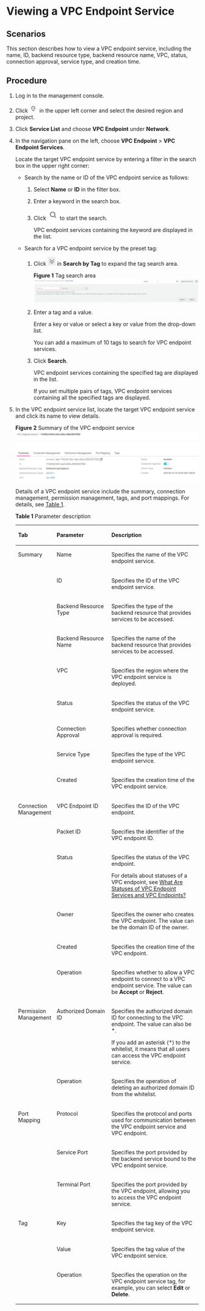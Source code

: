 # Viewing a VPC Endpoint Service<a name="vpcep_03_0102"></a>

## Scenarios<a name="section85216505244"></a>

This section describes how to view a VPC endpoint service, including the name, ID, backend resource type, backend resource name, VPC, status, connection approval, service type, and creation time.

## Procedure<a name="section15309424142016"></a>

1.  Log in to the management console.
2.  Click  ![](figures/icon-region.png)  in the upper left corner and select the desired region and project.

1.  Click  **Service List**  and choose  **VPC Endpoint**  under  **Network**.
2.  In the navigation pane on the left, choose  **VPC Endpoint**  \>  **VPC Endpoint Services**.

    Locate the target VPC endpoint service by entering a filter in the search box in the upper right corner:

    -   Search by the name or ID of the VPC endpoint service as follows:
        1.  Select  **Name**  or  **ID**  in the filter box.
        2.  Enter a keyword in the search box.
        3.  Click  ![](figures/icon-search.png)  to start the search.

            VPC endpoint services containing the keyword are displayed in the list.

    -   Search for a VPC endpoint service by the preset tag:
        1.  Click  ![](figures/icon-tag-search.png)  in  **Search by Tag**  to expand the tag search area.

            **Figure  1**  Tag search area<a name="fig17552221133112"></a>  
            ![](figures/tag-search-area.png "tag-search-area")

        2.  Enter a tag and a value.

            Enter a key or value or select a key or value from the drop-down list.

            You can add a maximum of 10 tags to search for VPC endpoint services.

        3.  Click  **Search**.

            VPC endpoint services containing the specified tag are displayed in the list.

            If you set multiple pairs of tags, VPC endpoint services containing all the specified tags are displayed.


3.  In the VPC endpoint service list, locate the target VPC endpoint service and click its name to view details.

    **Figure  2**  Summary of the VPC endpoint service<a name="fig148852011125319"></a>  
    ![](figures/summary-of-the-vpc-endpoint-service-8.jpg "summary-of-the-vpc-endpoint-service-8")

    Details of a VPC endpoint service include the summary, connection management, permission management, tags, and port mappings. For details, see  [Table 1](#table11373229195910).

    **Table  1**  Parameter description

    <a name="table11373229195910"></a>
    <table><thead align="left"><tr id="row123731829185916"><th class="cellrowborder" valign="top" width="21.09%" id="mcps1.2.4.1.1"><p id="p884314912598"><a name="p884314912598"></a><a name="p884314912598"></a><strong id="b3366113318010"><a name="b3366113318010"></a><a name="b3366113318010"></a>Tab</strong></p>
    </th>
    <th class="cellrowborder" valign="top" width="29.849999999999998%" id="mcps1.2.4.1.2"><p id="p7373142911592"><a name="p7373142911592"></a><a name="p7373142911592"></a><strong id="b1589733417"><a name="b1589733417"></a><a name="b1589733417"></a>Parameter</strong></p>
    </th>
    <th class="cellrowborder" valign="top" width="49.059999999999995%" id="mcps1.2.4.1.3"><p id="p1037310293590"><a name="p1037310293590"></a><a name="p1037310293590"></a><strong id="b158167361039"><a name="b158167361039"></a><a name="b158167361039"></a>Description</strong></p>
    </th>
    </tr>
    </thead>
    <tbody><tr id="row6601518175912"><td class="cellrowborder" rowspan="9" valign="top" width="21.09%" headers="mcps1.2.4.1.1 "><p id="p1039151214278"><a name="p1039151214278"></a><a name="p1039151214278"></a>Summary</p>
    </td>
    <td class="cellrowborder" valign="top" width="29.849999999999998%" headers="mcps1.2.4.1.2 "><p id="p136021118205912"><a name="p136021118205912"></a><a name="p136021118205912"></a>Name</p>
    </td>
    <td class="cellrowborder" valign="top" width="49.059999999999995%" headers="mcps1.2.4.1.3 "><p id="p66023186590"><a name="p66023186590"></a><a name="p66023186590"></a>Specifies the name of the VPC endpoint service.</p>
    </td>
    </tr>
    <tr id="row6602718105914"><td class="cellrowborder" valign="top" headers="mcps1.2.4.1.1 "><p id="p360218189596"><a name="p360218189596"></a><a name="p360218189596"></a>ID</p>
    </td>
    <td class="cellrowborder" valign="top" headers="mcps1.2.4.1.2 "><p id="p6602141819595"><a name="p6602141819595"></a><a name="p6602141819595"></a>Specifies the ID of the VPC endpoint service.</p>
    </td>
    </tr>
    <tr id="row1660320181596"><td class="cellrowborder" valign="top" headers="mcps1.2.4.1.1 "><p id="p760319185599"><a name="p760319185599"></a><a name="p760319185599"></a>Backend Resource Type</p>
    </td>
    <td class="cellrowborder" valign="top" headers="mcps1.2.4.1.2 "><p id="p156038185594"><a name="p156038185594"></a><a name="p156038185594"></a>Specifies the type of the backend resource that provides services to be accessed.</p>
    </td>
    </tr>
    <tr id="row1260311185593"><td class="cellrowborder" valign="top" headers="mcps1.2.4.1.1 "><p id="p1160321818599"><a name="p1160321818599"></a><a name="p1160321818599"></a>Backend Resource Name</p>
    </td>
    <td class="cellrowborder" valign="top" headers="mcps1.2.4.1.2 "><p id="p6603118195917"><a name="p6603118195917"></a><a name="p6603118195917"></a>Specifies the name of the backend resource that provides services to be accessed.</p>
    </td>
    </tr>
    <tr id="row1603161817598"><td class="cellrowborder" valign="top" headers="mcps1.2.4.1.1 "><p id="p17603618185915"><a name="p17603618185915"></a><a name="p17603618185915"></a>VPC</p>
    </td>
    <td class="cellrowborder" valign="top" headers="mcps1.2.4.1.2 "><p id="p6603118115914"><a name="p6603118115914"></a><a name="p6603118115914"></a>Specifies the region where the VPC endpoint service is deployed.</p>
    </td>
    </tr>
    <tr id="row9659329903"><td class="cellrowborder" valign="top" headers="mcps1.2.4.1.1 "><p id="p36595295020"><a name="p36595295020"></a><a name="p36595295020"></a>Status</p>
    </td>
    <td class="cellrowborder" valign="top" headers="mcps1.2.4.1.2 "><p id="p365918293014"><a name="p365918293014"></a><a name="p365918293014"></a>Specifies the status of the VPC endpoint service.</p>
    </td>
    </tr>
    <tr id="row1465962910011"><td class="cellrowborder" valign="top" headers="mcps1.2.4.1.1 "><p id="p1965912291309"><a name="p1965912291309"></a><a name="p1965912291309"></a>Connection Approval</p>
    </td>
    <td class="cellrowborder" valign="top" headers="mcps1.2.4.1.2 "><p id="p1165915291105"><a name="p1165915291105"></a><a name="p1165915291105"></a>Specifies whether connection approval is required.</p>
    </td>
    </tr>
    <tr id="row1865942911010"><td class="cellrowborder" valign="top" headers="mcps1.2.4.1.1 "><p id="p12793443359"><a name="p12793443359"></a><a name="p12793443359"></a>Service Type</p>
    </td>
    <td class="cellrowborder" valign="top" headers="mcps1.2.4.1.2 "><p id="p206596291010"><a name="p206596291010"></a><a name="p206596291010"></a>Specifies the type of the VPC endpoint service.</p>
    </td>
    </tr>
    <tr id="row1665992916016"><td class="cellrowborder" valign="top" headers="mcps1.2.4.1.1 "><p id="p577414111355"><a name="p577414111355"></a><a name="p577414111355"></a>Created</p>
    </td>
    <td class="cellrowborder" valign="top" headers="mcps1.2.4.1.2 "><p id="p186591299014"><a name="p186591299014"></a><a name="p186591299014"></a>Specifies the creation time of the VPC endpoint service.</p>
    </td>
    </tr>
    <tr id="row1373142925914"><td class="cellrowborder" rowspan="6" valign="top" width="21.09%" headers="mcps1.2.4.1.1 "><p id="p2843209125918"><a name="p2843209125918"></a><a name="p2843209125918"></a>Connection Management</p>
    </td>
    <td class="cellrowborder" valign="top" width="29.849999999999998%" headers="mcps1.2.4.1.2 "><p id="p437313292597"><a name="p437313292597"></a><a name="p437313292597"></a>VPC Endpoint ID</p>
    </td>
    <td class="cellrowborder" valign="top" width="49.059999999999995%" headers="mcps1.2.4.1.3 "><p id="p1237342911592"><a name="p1237342911592"></a><a name="p1237342911592"></a>Specifies the ID of the VPC endpoint.</p>
    </td>
    </tr>
    <tr id="row1931215511014"><td class="cellrowborder" valign="top" headers="mcps1.2.4.1.1 "><p id="p73131155602"><a name="p73131155602"></a><a name="p73131155602"></a>Packet ID</p>
    </td>
    <td class="cellrowborder" valign="top" headers="mcps1.2.4.1.2 "><p id="p13313115516018"><a name="p13313115516018"></a><a name="p13313115516018"></a>Specifies the identifier of the VPC endpoint ID.</p>
    </td>
    </tr>
    <tr id="row1788517341318"><td class="cellrowborder" valign="top" headers="mcps1.2.4.1.1 "><p id="p1084733910114"><a name="p1084733910114"></a><a name="p1084733910114"></a>Status</p>
    </td>
    <td class="cellrowborder" valign="top" headers="mcps1.2.4.1.2 "><p id="p1290225213217"><a name="p1290225213217"></a><a name="p1290225213217"></a>Specifies the status of the VPC endpoint.</p>
    <p id="p188861834919"><a name="p188861834919"></a><a name="p188861834919"></a>For details about statuses of a VPC endpoint, see <a href="what-are-statuses-of-vpc-endpoint-services-and-vpc-endpoints.md">What Are Statuses of VPC Endpoint Services and VPC Endpoints?</a></p>
    </td>
    </tr>
    <tr id="row194731557216"><td class="cellrowborder" valign="top" headers="mcps1.2.4.1.1 "><p id="p1547314559217"><a name="p1547314559217"></a><a name="p1547314559217"></a>Owner</p>
    </td>
    <td class="cellrowborder" valign="top" headers="mcps1.2.4.1.2 "><p id="p1747319557218"><a name="p1747319557218"></a><a name="p1747319557218"></a>Specifies the owner who creates the VPC endpoint. The value can be the domain ID of the owner.</p>
    </td>
    </tr>
    <tr id="row148914485317"><td class="cellrowborder" valign="top" headers="mcps1.2.4.1.1 "><p id="p8890481319"><a name="p8890481319"></a><a name="p8890481319"></a>Created</p>
    </td>
    <td class="cellrowborder" valign="top" headers="mcps1.2.4.1.2 "><p id="p11902048934"><a name="p11902048934"></a><a name="p11902048934"></a>Specifies the creation time of the VPC endpoint.</p>
    </td>
    </tr>
    <tr id="row20920431747"><td class="cellrowborder" valign="top" headers="mcps1.2.4.1.1 "><p id="p109204312410"><a name="p109204312410"></a><a name="p109204312410"></a>Operation</p>
    </td>
    <td class="cellrowborder" valign="top" headers="mcps1.2.4.1.2 "><p id="p69207319419"><a name="p69207319419"></a><a name="p69207319419"></a>Specifies whether to allow a VPC endpoint to connect to a VPC endpoint service. The value can be <strong id="b101062711114"><a name="b101062711114"></a><a name="b101062711114"></a>Accept</strong> or <strong id="b297532916119"><a name="b297532916119"></a><a name="b297532916119"></a>Reject</strong>.</p>
    </td>
    </tr>
    <tr id="row491115378110"><td class="cellrowborder" rowspan="2" valign="top" width="21.09%" headers="mcps1.2.4.1.1 "><p id="p0325114917311"><a name="p0325114917311"></a><a name="p0325114917311"></a>Permission Management</p>
    </td>
    <td class="cellrowborder" valign="top" width="29.849999999999998%" headers="mcps1.2.4.1.2 "><p id="p2911037516"><a name="p2911037516"></a><a name="p2911037516"></a>Authorized Domain ID</p>
    </td>
    <td class="cellrowborder" valign="top" width="49.059999999999995%" headers="mcps1.2.4.1.3 "><p id="p6371115016133"><a name="p6371115016133"></a><a name="p6371115016133"></a>Specifies the authorized domain ID for connecting to the VPC endpoint. The value can also be *.</p>
    <p id="p391133715118"><a name="p391133715118"></a><a name="p391133715118"></a>If you add an asterisk (*) to the whitelist, it means that all users can access the VPC endpoint service.</p>
    </td>
    </tr>
    <tr id="row163028403116"><td class="cellrowborder" valign="top" headers="mcps1.2.4.1.1 "><p id="p103025404114"><a name="p103025404114"></a><a name="p103025404114"></a>Operation</p>
    </td>
    <td class="cellrowborder" valign="top" headers="mcps1.2.4.1.2 "><p id="p53021640214"><a name="p53021640214"></a><a name="p53021640214"></a>Specifies the operation of deleting an authorized domain ID from the whitelist.</p>
    </td>
    </tr>
    <tr id="row109693491717"><td class="cellrowborder" rowspan="3" valign="top" width="21.09%" headers="mcps1.2.4.1.1 "><p id="p10982151318418"><a name="p10982151318418"></a><a name="p10982151318418"></a>Port Mapping</p>
    <p id="p55792025162714"><a name="p55792025162714"></a><a name="p55792025162714"></a></p>
    </td>
    <td class="cellrowborder" valign="top" width="29.849999999999998%" headers="mcps1.2.4.1.2 "><p id="p139699494119"><a name="p139699494119"></a><a name="p139699494119"></a>Protocol</p>
    </td>
    <td class="cellrowborder" valign="top" width="49.059999999999995%" headers="mcps1.2.4.1.3 "><p id="p79691149615"><a name="p79691149615"></a><a name="p79691149615"></a>Specifies the protocol and ports used for communication between the VPC endpoint service and VPC endpoint.</p>
    </td>
    </tr>
    <tr id="row5121531413"><td class="cellrowborder" valign="top" headers="mcps1.2.4.1.1 "><p id="p153772013143615"><a name="p153772013143615"></a><a name="p153772013143615"></a>Service Port</p>
    </td>
    <td class="cellrowborder" valign="top" headers="mcps1.2.4.1.2 "><p id="p111310537120"><a name="p111310537120"></a><a name="p111310537120"></a>Specifies the port provided by the backend service bound to the VPC endpoint service.</p>
    </td>
    </tr>
    <tr id="row176299161224"><td class="cellrowborder" valign="top" headers="mcps1.2.4.1.1 "><p id="p16294169210"><a name="p16294169210"></a><a name="p16294169210"></a>Terminal Port</p>
    </td>
    <td class="cellrowborder" valign="top" headers="mcps1.2.4.1.2 "><p id="p6629161611211"><a name="p6629161611211"></a><a name="p6629161611211"></a>Specifies the port provided by the VPC endpoint, allowing you to access the VPC endpoint service.</p>
    </td>
    </tr>
    <tr id="row19273741417"><td class="cellrowborder" rowspan="3" valign="top" width="21.09%" headers="mcps1.2.4.1.1 "><p id="p8281976144"><a name="p8281976144"></a><a name="p8281976144"></a>Tag</p>
    </td>
    <td class="cellrowborder" valign="top" width="29.849999999999998%" headers="mcps1.2.4.1.2 "><p id="p142807191418"><a name="p142807191418"></a><a name="p142807191418"></a>Key</p>
    </td>
    <td class="cellrowborder" valign="top" width="49.059999999999995%" headers="mcps1.2.4.1.3 "><p id="p1963135561417"><a name="p1963135561417"></a><a name="p1963135561417"></a>Specifies the tag key of the VPC endpoint service.</p>
    </td>
    </tr>
    <tr id="row1283716140"><td class="cellrowborder" valign="top" headers="mcps1.2.4.1.1 "><p id="p1128775141"><a name="p1128775141"></a><a name="p1128775141"></a>Value</p>
    </td>
    <td class="cellrowborder" valign="top" headers="mcps1.2.4.1.2 "><p id="p1763755161412"><a name="p1763755161412"></a><a name="p1763755161412"></a>Specifies the tag value of the VPC endpoint service.</p>
    </td>
    </tr>
    <tr id="row15298761416"><td class="cellrowborder" valign="top" headers="mcps1.2.4.1.1 "><p id="p112916718146"><a name="p112916718146"></a><a name="p112916718146"></a>Operation</p>
    </td>
    <td class="cellrowborder" valign="top" headers="mcps1.2.4.1.2 "><p id="p76320551147"><a name="p76320551147"></a><a name="p76320551147"></a>Specifies the operation on the VPC endpoint service tag, for example, you can select <strong id="b8379104713511"><a name="b8379104713511"></a><a name="b8379104713511"></a>Edit</strong> or <strong id="b16195105020354"><a name="b16195105020354"></a><a name="b16195105020354"></a>Delete</strong>.</p>
    </td>
    </tr>
    </tbody>
    </table>


